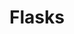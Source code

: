---
label: 
title: "Flasks"
order: 670
layout: table-of-contents
presentation: grid
outputs: [ html ]
---